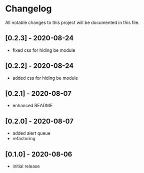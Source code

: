 # Changelog
All notable changes to this project will be documented in this file.

## [0.2.3] - 2020-08-24

- fixed css for hiding be module

## [0.2.2] - 2020-08-24

- added css for hiding be module

## [0.2.1] - 2020-08-07

- enhanced README

## [0.2.0] - 2020-08-07

- added alert queue
- refactoring

## [0.1.0] - 2020-08-06

- initial release
